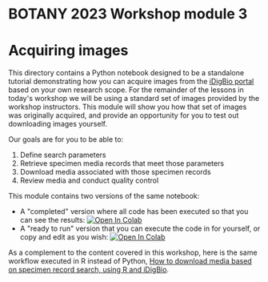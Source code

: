 # BOTANY 2023 Workshop module 3

# Acquiring images

This directory contains a Python notebook designed to be a standalone tutorial demonstrating how you can acquire images from the [iDigBio portal](https://www.idigbio.org/portal/search) based on your own research scope. For the remainder of the lessons in today's workshop we will be using a standard set of images provided by the workshop instructors. This module will show you how that set of images was originally acquired, and provide an opportunity for you to test out downloading images yourself.

Our goals are for you to be able to:
1. Define search parameters
1. Retrieve specimen media records that meet those parameters
1. Download media associated with those specimen records
1. Review media and conduct quality control

This module contains two versions of the same notebook:

* A "completed" version where all code has been executed so that you can see the results: 
[![Open In Colab]([https://colab.research.google.com/assets/colab-badge.svg)](https://colab.research.google.com/github/richiehodel/Botany2023_DLworkshop/blob/main/3_image_acquisition/module_3_image_acquisition_complete.ipyn](https://colab.research.google.com/drive/1_C5HcWe7IC7OYBk3WXtxutZEulum5cGl?usp=sharing)b)
* A "ready to run" version that you can execute the code in for yourself, or copy and edit as you wish:
[![Open In Colab](https://colab.research.google.com/assets/colab-badge.svg)](https://colab.research.google.com/github/richiehodel/Botany2023_DLworkshop/blob/main/3_image_acquisition/module_3_image_acquisition_empty.ipynb)

As a complement to the content covered in this workshop, here is the same workflow executed in R instead of Python, [How to download media based on specimen record search, using R and iDigBio](https://biodiversity-specimen-data.github.io/specimen-data-use-case/use-case/download-media-from-specimens.html).
